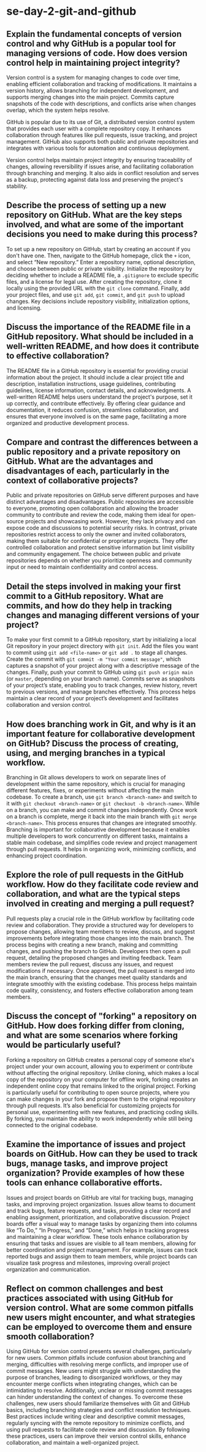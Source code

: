 # se-day-2-git-and-github
## Explain the fundamental concepts of version control and why GitHub is a popular tool for managing versions of code. How does version control help in maintaining project integrity?
Version control is a system for managing changes to code over time, enabling efficient collaboration and tracking of modifications. It maintains a version history, allows branching for independent development, and supports merging changes into the main project. Commits capture snapshots of the code with descriptions, and conflicts arise when changes overlap, which the system helps resolve.

GitHub is popular due to its use of Git, a distributed version control system that provides each user with a complete repository copy. It enhances collaboration through features like pull requests, issue tracking, and project management. GitHub also supports both public and private repositories and integrates with various tools for automation and continuous deployment.

Version control helps maintain project integrity by ensuring traceability of changes, allowing reversibility if issues arise, and facilitating collaboration through branching and merging. It also aids in conflict resolution and serves as a backup, protecting against data loss and preserving the project's stability.
## Describe the process of setting up a new repository on GitHub. What are the key steps involved, and what are some of the important decisions you need to make during this process?
To set up a new repository on GitHub, start by creating an account if you don't have one. Then, navigate to the GitHub homepage, click the `+` icon, and select “New repository.” Enter a repository name, optional description, and choose between public or private visibility. Initialize the repository by deciding whether to include a README file, a `.gitignore` to exclude specific files, and a license for legal use. After creating the repository, clone it locally using the provided URL with the `git clone` command. Finally, add your project files, and use `git add`, `git commit`, and `git push` to upload changes. Key decisions include repository visibility, initialization options, and licensing.
## Discuss the importance of the README file in a GitHub repository. What should be included in a well-written README, and how does it contribute to effective collaboration?

The README file in a GitHub repository is essential for providing crucial information about the project. It should include a clear project title and description, installation instructions, usage guidelines, contributing guidelines, license information, contact details, and acknowledgments. A well-written README helps users understand the project's purpose, set it up correctly, and contribute effectively. By offering clear guidance and documentation, it reduces confusion, streamlines collaboration, and ensures that everyone involved is on the same page, facilitating a more organized and productive development process.
## Compare and contrast the differences between a public repository and a private repository on GitHub. What are the advantages and disadvantages of each, particularly in the context of collaborative projects?
Public and private repositories on GitHub serve different purposes and have distinct advantages and disadvantages. Public repositories are accessible to everyone, promoting open collaboration and allowing the broader community to contribute and review the code, making them ideal for open-source projects and showcasing work. However, they lack privacy and can expose code and discussions to potential security risks. In contrast, private repositories restrict access to only the owner and invited collaborators, making them suitable for confidential or proprietary projects. They offer controlled collaboration and protect sensitive information but limit visibility and community engagement. The choice between public and private repositories depends on whether you prioritize openness and community input or need to maintain confidentiality and control access.
## Detail the steps involved in making your first commit to a GitHub repository. What are commits, and how do they help in tracking changes and managing different versions of your project?
To make your first commit to a GitHub repository, start by initializing a local Git repository in your project directory with `git init`. Add the files you want to commit using `git add <file-name>` or `git add .` to stage all changes. Create the commit with `git commit -m "Your commit message"`, which captures a snapshot of your project along with a descriptive message of the changes. Finally, push your commit to GitHub using `git push origin main` (or `master`, depending on your branch name). Commits serve as snapshots of your project’s state, enabling you to track changes, review history, revert to previous versions, and manage branches effectively. This process helps maintain a clear record of your project’s development and facilitates collaboration and version control.
## How does branching work in Git, and why is it an important feature for collaborative development on GitHub? Discuss the process of creating, using, and merging branches in a typical workflow.
Branching in Git allows developers to work on separate lines of development within the same repository, which is crucial for managing different features, fixes, or experiments without affecting the main codebase. To create a branch, use `git branch <branch-name>` and switch to it with `git checkout <branch-name>` or `git checkout -b <branch-name>`. While on a branch, you can make and commit changes independently. Once work on a branch is complete, merge it back into the main branch with `git merge <branch-name>`. This process ensures that changes are integrated smoothly. Branching is important for collaborative development because it enables multiple developers to work concurrently on different tasks, maintains a stable main codebase, and simplifies code review and project management through pull requests. It helps in organizing work, minimizing conflicts, and enhancing project coordination.
## Explore the role of pull requests in the GitHub workflow. How do they facilitate code review and collaboration, and what are the typical steps involved in creating and merging a pull request?
Pull requests play a crucial role in the GitHub workflow by facilitating code review and collaboration. They provide a structured way for developers to propose changes, allowing team members to review, discuss, and suggest improvements before integrating those changes into the main branch. The process begins with creating a new branch, making and committing changes, and pushing the branch to GitHub. Developers then open a pull request, detailing the proposed changes and inviting feedback. Team members review the pull request, discuss any issues, and request modifications if necessary. Once approved, the pull request is merged into the main branch, ensuring that the changes meet quality standards and integrate smoothly with the existing codebase. This process helps maintain code quality, consistency, and fosters effective collaboration among team members.
## Discuss the concept of "forking" a repository on GitHub. How does forking differ from cloning, and what are some scenarios where forking would be particularly useful?
Forking a repository on GitHub creates a personal copy of someone else's project under your own account, allowing you to experiment or contribute without affecting the original repository. Unlike cloning, which makes a local copy of the repository on your computer for offline work, forking creates an independent online copy that remains linked to the original project. Forking is particularly useful for contributing to open source projects, where you can make changes in your fork and propose them to the original repository through pull requests. It’s also beneficial for customizing projects for personal use, experimenting with new features, and practicing coding skills. By forking, you maintain the ability to work independently while still being connected to the original codebase.
## Examine the importance of issues and project boards on GitHub. How can they be used to track bugs, manage tasks, and improve project organization? Provide examples of how these tools can enhance collaborative efforts.
Issues and project boards on GitHub are vital for tracking bugs, managing tasks, and improving project organization. Issues allow teams to document and track bugs, feature requests, and tasks, providing a clear record and enabling assignment, prioritization, and collaborative discussion. Project boards offer a visual way to manage tasks by organizing them into columns like “To Do,” “In Progress,” and “Done,” which helps in tracking progress and maintaining a clear workflow. These tools enhance collaboration by ensuring that tasks and issues are visible to all team members, allowing for better coordination and project management. For example, issues can track reported bugs and assign them to team members, while project boards can visualize task progress and milestones, improving overall project organization and communication.

## Reflect on common challenges and best practices associated with using GitHub for version control. What are some common pitfalls new users might encounter, and what strategies can be employed to overcome them and ensure smooth collaboration?
Using GitHub for version control presents several challenges, particularly for new users. Common pitfalls include confusion about branching and merging, difficulties with resolving merge conflicts, and improper use of commit messages. New users might struggle with understanding the purpose of branches, leading to disorganized workflows, or they may encounter merge conflicts when integrating changes, which can be intimidating to resolve. Additionally, unclear or missing commit messages can hinder understanding the context of changes. To overcome these challenges, new users should familiarize themselves with Git and GitHub basics, including branching strategies and conflict resolution techniques. Best practices include writing clear and descriptive commit messages, regularly syncing with the remote repository to minimize conflicts, and using pull requests to facilitate code review and discussion. By following these practices, users can improve their version control skills, enhance collaboration, and maintain a well-organized project.

